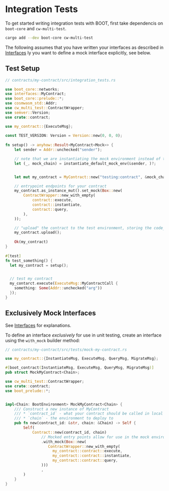# Integration Tests
To get started writing integration tests with BOOT, first take dependencis on `boot-core` and `cw-multi-test`.
```bash
cargo add --dev boot-core cw-multi-test
```


The following assumes that you have written your interfaces as described in [Interfaces](./quick_start/interfaces.md) Iy you want to define a mock interface explicitly, see below.

## Test Setup
```rust
// contracts/my-contract/src/integration_tests.rs

use boot_core::networks;  
use interfaces::MyContract;
use boot_core::prelude::*;  
use cosmwasm_std::Addr;  
use cw_multi_test::ContractWrapper;
use semver::Version;
use crate::contract;

use my_contract::{ExecuteMsg};
  
const TEST_VERSION: Version = Version::new(0, 0, 0);  
  
fn setup() -> anyhow::Result<MyContract<Mock>> {  
    let sender = Addr::unchecked("sender"); 

    // note that we are instantiating the mock environment instead of the daemon_environment
    let (_, mock_chain) = instantiate_default_mock_env(&sender, )?;  


    let mut my_contract = MyContract::new("testing:contract", &mock_chain);  

    // entrypoint endpoints for your contract
    my_contract.as_instance_mut().set_mock(Box::new(  
        ContractWrapper::new_with_empty(
            contract::execute,  
            contract::instantiate,  
            contract::query,  
        ),
    ));

	// "upload" the contract to the test environment, storing the code_id
    my_contract.upload(); 
  
    Ok(my_contract)  
}  
  
#[test]  
fn test_something() {  
  let my_contract = setup();  


  // test my contract
  my_contarct.execute(ExecuteMsg::MyContractCall {
    something: Some(Addr::unchecked("arg"))
  });
}
```

## Exclusively Mock Interfaces
See [Interfaces](./quick_start/interfaces.md)  for explanations.

To define an interface *exclusively* for use in unit testing, create an interface using the `with_mock` builder method:
```rust
// contracts/my-contract/src/tests/mock-my-contract.rs

use my_contract::{InstantiateMsg, ExecuteMsg, QueryMsg, MigrateMsg};

#[boot_contract(InstantiateMsg, ExecuteMsg, QueryMsg, MigrateMsg)]
pub struct MockMyContract<Chain>;

use cw_multi_test::ContractWrapper;
use crate::contract;
use boot_prelude::*;


impl<Chain: BootEnvironment> MockMyContract<Chain> {
    /// Construct a new instance of MyContract
    /// * `contract_id` - what your contract should be called in local state (*not* on-chain)
    /// * `chain` - the environment to deploy to
    pub fn new(contract_id: &str, chain: &Chain) -> Self {
        Self(
            Contract::new(contract_id, chain)
	            // Mocked entry points allow for use in the mock environment and should only be used for integartion testing
	            .with_mock(Box::new(
                   ContractWrapper::new_with_empty(
                     my_contract::contract::execute,
                     my_contract::contract::instantiate,
                     my_contract::contract::query,
                )))
                ,
        )
    }
}
```